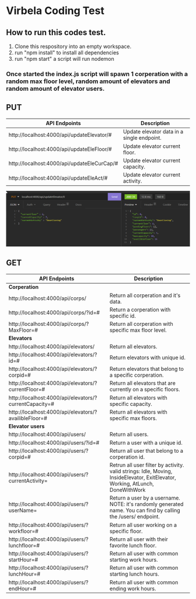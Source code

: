 # Virbela Coding Test

## How to run this codes test.

1. Clone this respository into an empty workspace.
2. run "npm install" to install all dependencies
3. run "npm start" a script will run nodemon

### <p>Once started the index.js script will spawn 1 corperation with a random max floor level, random amount of elevators and random amount of elevator users.</p>

## **PUT**
|API Endpoints|Description|
|-----------|-------------|
|http://localhost:4000/api/updateElevator/#| Update elevator data in a single endpoint.|
|http://localhost:4000/api/updateEleFloor/#| Update elevator current floor.|
|http://localhost:4000/api/updateEleCurCap/#| Update elevator current capacity.|
|http://localhost:4000/api/updateEleAct/#| Update elevator current activity.|

![Insomnia or Postman](./img/Insomnia.png)

## **GET**
|API Endpoints|Description|
|-----------|-------------|
|<b>Corperation</b>|
|http://localhost:4000/api/corps/|Return all corperation and it's data.|
|http://localhost:4000/api/corps/?id=#|Return a corperation with specific id.|
|http://localhost:4000/api/corps/?MaxFloor=#|Return all corperation with specific max floor level.|
|<b>Elevators</b>|
|http://localhost:4000/api/elevators/|Return all elevators.|
|http://localhost:4000/api/elevators/?id=#|Return elevators with unique id.|
|http://localhost:4000/api/elevators/?corpid=#|Return elevators that belong to a specific corperation.|
|http://localhost:4000/api/elevators/?currentFloor=#|Return all elevators that are currently on a specific floors.|
|http://localhost:4000/api/elevators/?currentCapacity=#|Return all elevators with specific capacity.|
|http://localhost:4000/api/elevators/?availibleFloor=#|Return all elevators with specific max floors.|
|<b>Elevator users</b>| |
|http://localhost:4000/api/users/|Return all users.|
|http://localhost:4000/api/users/?id=#|Return a user with a unique id.|
|http://localhost:4000/api/users/?corpid=#|Return all user that belong to a corperation id.|
|http://localhost:4000/api/users/?currentActivity=|Retrun all user filter by activity. valid strings: Idle, Moving, InsideElevator, ExitElevator, Working, AtLunch, DoneWithWork|
|http://localhost:4000/api/users/?userName=|Return a user by a username. NOTE: it's randomly generated name. You can find by calling the /users/ endpoint.|
|http://localhost:4000/api/users/?workfloor=#|Return all user working on a specific floor.|
|http://localhost:4000/api/users/?lunchfloor=#|Return all user with their favorite lunch floor.|
|http://localhost:4000/api/users/?startHour=#|Return all user with common starting work hours.|
|http://localhost:4000/api/users/?lunchHour=#|Return all user with common starting lunch hours.|
|http://localhost:4000/api/users/?endHour=#|Return all user with common ending work hours.|
